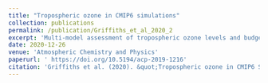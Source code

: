 ```yaml
---
title: "Tropospheric ozone in CMIP6 simulations"
collection: publications
permalink: /publication/Griffiths_et_al_2020_2
excerpt: 'Multi-model assessment of tropospheric ozone levels and budget in CMIP6 CMIP Historical and ScenarioMIP SSP 3-7.0 experiments'
date: 2020-12-26
venue: 'Atmospheric Chemistry and Physics'
paperurl: '	https://doi.org/10.5194/acp-2019-1216'
citation: 'Griffiths et al. (2020). &quot;Tropospheric ozone in CMIP6 Simulations &quot; <i>Atmospheric Chemistry and Physics</i>'
---
```

